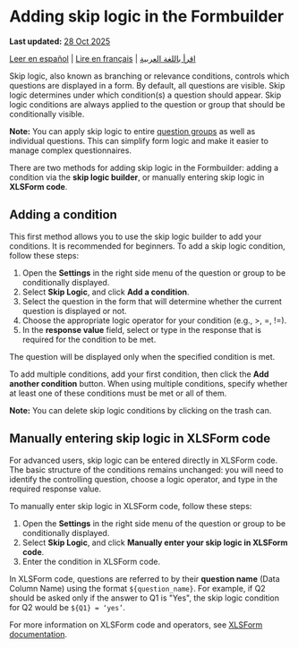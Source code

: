 # Adding skip logic in the Formbuilder
**Last updated:** <a href="https://github.com/kobotoolbox/docs/blob/050dcc9c8bfb4c528208bbe886979999037f1554/source/skip_logic.md" class="reference">28 Oct 2025</a>

<a href="es/skip_logic.html">Leer en español</a> | <a href="fr/skip_logic.html">Lire en français</a> | <a href="ar/skip_logic.html">اقرأ باللغة العربية</a>

Skip logic, also known as branching or relevance conditions, controls which questions are displayed in a form. By default, all questions are visible. Skip logic determines under which condition(s) a question should appear. Skip logic conditions are always applied to the question or group that should be conditionally visible.

<p class="note">
    <strong>Note:</strong> You can apply skip logic to entire <a href="group_repeat.html">question groups</a> as well as individual questions. This can simplify form logic and make it easier to manage complex questionnaires.
</p>

There are two methods for adding skip logic in the Formbuilder: adding a condition via the **skip logic builder**, or manually entering skip logic in **XLSForm code**.

## Adding a condition

This first method allows you to use the skip logic builder to add your conditions. It is recommended for beginners. To add a skip logic condition, follow these steps:

1. Open the <i class="k-icon-settings"></i> **Settings** in the right side menu of the question or group to be conditionally displayed.
2. Select **Skip Logic**, and click **Add a condition**.
3. Select the question in the form that will determine whether the current question is displayed or not. 
4. Choose the appropriate logic operator for your condition (e.g., >, =, !=). 
5. In the **response value** field, select or type in the response that is required for the condition to be met. 

The question will be displayed only when the specified condition is met.

To add multiple conditions, add your first condition, then click the **Add another condition** button. When using multiple conditions, specify whether at least one of these conditions must be met or all of them.

<p class="note">
    <strong>Note:</strong> You can delete skip logic conditions by clicking on the <i class="k-icon-trash"></i> trash can.
</p>

## Manually entering skip logic in XLSForm code
For advanced users, skip logic can be entered directly in XLSForm code. The basic structure of the conditions remains unchanged: you will need to identify the controlling question, choose a logic operator, and type in the required response value. 

To manually enter skip logic in XLSForm code, follow these steps:
1. Open the <i class="k-icon-settings"></i> **Settings** in the right side menu of the question or group to be conditionally displayed.
2. Select **Skip Logic**, and click **Manually enter your skip logic in XLSForm code**.
3. Enter the condition in XLSForm code.

In XLSForm code, questions are referred to by their **question name** (Data Column Name) using the format `${question_name}`. For example, if Q2 should be asked only if the answer to Q1 is "Yes", the skip logic condition for Q2 would be `${Q1} = ‘yes’`.

<p class="note">
    For more information on XLSForm code and operators, see <a href="https://xlsform.org/en/#relevant">XLSForm documentation</a>.
</p>

